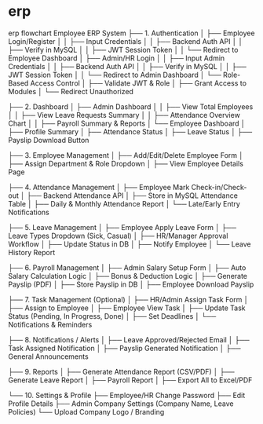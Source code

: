 # erp

erp flowchart
Employee ERP System
├── 1. Authentication
│     ├── Employee Login/Register
│     │     ├── Input Credentials
│     │     ├── Backend Auth API
│     │     ├── Verify in MySQL
│     │     ├── JWT Session Token
│     │     └── Redirect to Employee Dashboard
│     ├── Admin/HR Login
│     │     ├── Input Admin Credentials
│     │     ├── Backend Auth API
│     │     ├── Verify in MySQL
│     │     ├── JWT Session Token
│     │     └── Redirect to Admin Dashboard
│     └── Role-Based Access Control
│           ├── Validate JWT & Role
│           ├── Grant Access to Modules
│           └── Redirect Unauthorized

├── 2. Dashboard
│     ├── Admin Dashboard
│     │     ├── View Total Employees
│     │     ├── View Leave Requests Summary
│     │     ├── Attendance Overview Chart
│     │     ├── Payroll Summary & Reports
│     └── Employee Dashboard
│           ├── Profile Summary
│           ├── Attendance Status
│           ├── Leave Status
│           ├── Payslip Download Button

├── 3. Employee Management
│     ├── Add/Edit/Delete Employee Form
│     ├── Assign Department & Role Dropdown
│     ├── View Employee Details Page

├── 4. Attendance Management
│     ├── Employee Mark Check-in/Check-out
│     ├── Backend Attendance API
│     ├── Store in MySQL Attendance Table
│     ├── Daily & Monthly Attendance Report
│     └── Late/Early Entry Notifications

├── 5. Leave Management
│     ├── Employee Apply Leave Form
│     ├── Leave Types Dropdown (Sick, Casual)
│     ├── HR/Manager Approval Workflow
│     ├── Update Status in DB
│     ├── Notify Employee
│     └── Leave History Report

├── 6. Payroll Management
│     ├── Admin Salary Setup Form
│     ├── Auto Salary Calculation Logic
│     ├── Bonus & Deduction Logic
│     ├── Generate Payslip (PDF)
│     ├── Store Payslip in DB
│     ├── Employee Download Payslip

├── 7. Task Management (Optional)
│     ├── HR/Admin Assign Task Form
│     ├── Assign to Employee
│     ├── Employee View Task
│     ├── Update Task Status (Pending, In Progress, Done)
│     ├── Set Deadlines
│     └── Notifications & Reminders

├── 8. Notifications / Alerts
│     ├── Leave Approved/Rejected Email
│     ├── Task Assigned Notification
│     ├── Payslip Generated Notification
│     ├── General Announcements

├── 9. Reports
│     ├── Generate Attendance Report (CSV/PDF)
│     ├── Generate Leave Report
│     ├── Payroll Report
│     ├── Export All to Excel/PDF

└── 10. Settings & Profile
      ├── Employee/HR Change Password
      ├── Edit Profile Details
      ├── Admin Company Settings (Company Name, Leave Policies)
      └── Upload Company Logo / Branding
